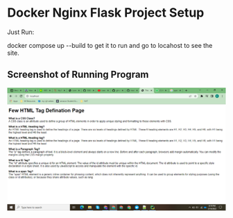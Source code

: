 # Docker Nginx Flask Project Setup

Just Run:

docker compose up --build to get it to run and go to locahost to see the site.

## Screenshot of Running Program

![Running Program](screenshots/myFirstWebPageOutput.png)